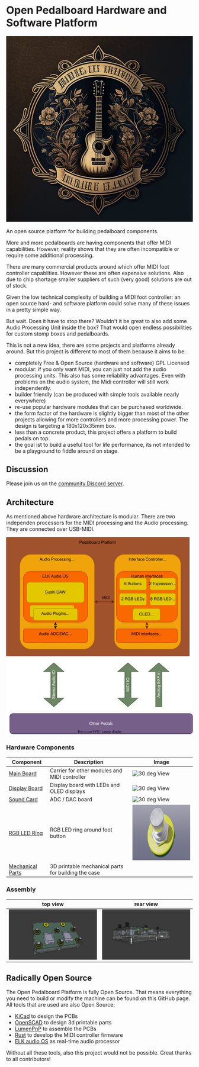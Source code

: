 # Open Pedalboard Hardware and Software Platform

<img src="../img/pedalboard-logo-large.png" alt="Logo" width="600"/>

An open source platform for building pedalboard components.

More and more pedalboards are having components that offer MIDI capabilities. However, reality shows that they are often incompatible
or require some additional processing.

There are many commercial products around which offer MIDI foot controller capablities. However these are often expensive solutions.
Also due to chip shortage smaller suppliers of such (very good) solutions are out of stock.

Given the low technical complexity of building a MIDI foot controller: an open source hard- and software platform could solve many
of these issues in a pretty simple way.

But wait. Does it have to stop there? Wouldn't it be great to also add some Audio Processing Unit inside the box?
That would open endless possibilities for custom stomp boxes and pedalboards.

This is not a new idea, there are some projects and platforms already around. But this project is different to most of them because it aims to be:

- completely Free & Open Source (hardware and software) GPL Licensed
- modular: if you only want MIDI, you can just not add the audio processing units. This also has some reliability advantages. Even with problems on the audio system, the Midi controller will still work independently.
- builder friendly (can be produced with simple tools available nearly everywhere)
- re-use popular hardware modules that can be purchased worldwide.
- the form factor of the hardware is slightly bigger than most of the other projects allowing for more controllers and more processing power. The design is targeting a 180x120x35mm box.
- less than a concrete product, this project offers a platform to build pedals on top.
- the goal ist to build a useful tool for life performance, its not intended to be a playground to fiddle around on stage.

## Discussion

Please join us on the [community Discord server](https://discord.gg/ncyKyryHAc).

## Architecture

As mentioned above hardware architecture is modular. There are two independen processors for the MIDI processing and the Audio processing. They are connected over USB-MIDI.

![Architecture Overview](https://raw.githubusercontent.com/pedalboard/.github/refs/heads/main/diagram/architecture.drawio.svg)

### Hardware Components

| Component                                                         | Description                                         | Image |
|-------------------------------------------------------------------|-----------------------------------------------------|-------|
| [Main Board](https://github.com/pedalboard/pedalboard-hw)         | Carrier for other modules and MIDI controller       | ![30 deg View](https://pedalboard.github.io/pedalboard-hw-site/latest/3D/pedalboard-hw-3D_blender_30deg.png)  |
| [Display Board](https://github.com/pedalboard/pedalboard-display) | Display board with LEDs and OLED displays           | ![30 deg View](https://pedalboard.github.io/pedalboard-display-site/latest/3D/pedalboard-display-3D_blender_30deg.png)       |
| [Sound Card](https://github.com/pedalboard/pedalboard-soundcard)  | ADC / DAC board                                     | ![30 deg View](https://pedalboard.github.io/pedalboard-soundcard-site/latest/3D/pedalboard-soundcard-3D_blender_30deg.png)       |
| [RGB LED Ring](https://github.com/pedalboard/pedalboard-led-ring) | RGB LED ring around foot button                     |<img src="https://github.com/pedalboard/pedalboard-led-ring-site/blob/main/latest/3D/pedalboard-led-ring-3D_blender_30deg.png"  alt="led-ring" height="150">     |
| [Mechanical Parts](https://github.com/pedalboard/pedalboard-case) | 3D printable mechanical parts for building the case |       |

### Assembly

| top view                  | rear view                   |
|---------------------------|-----------------------------|
| ![top](../img/v4-top.png) | ![rear](../img/v4-rear.png) |

## Radically Open Source

The Open Pedalboard Platform is fully Open Source. That means everything you need to build or modify the machine can be found on this GitHub page. All tools that are used are also Open Source:

- [KiCad](https://www.kicad.org) to design the PCBs
- [OpenSCAD](https://openscad.org/) to design 3d printable parts
- [LumenPnP](https://www.opulo.io/) to assemble the PCBs
- [Rust](https://www.rust-lang.org/) to develop the MIDI controller firmware
- [ELK audio OS](https://www.elk.audio/how-elk-audio-os-works) as real-time audio processor

Without all these tools, also this project would not be possible. Great thanks to all contributors!
